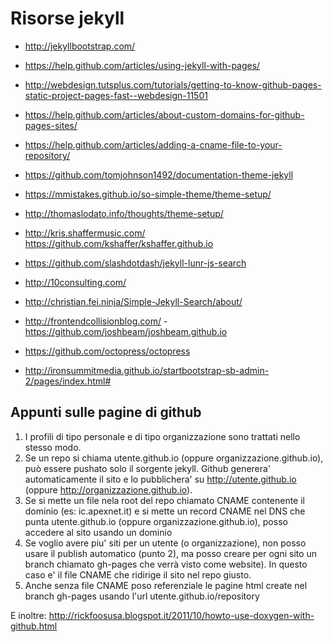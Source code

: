 Risorse jekyll
====

* http://jekyllbootstrap.com/
* https://help.github.com/articles/using-jekyll-with-pages/
* http://webdesign.tutsplus.com/tutorials/getting-to-know-github-pages-static-project-pages-fast--webdesign-11501
* https://help.github.com/articles/about-custom-domains-for-github-pages-sites/
* https://help.github.com/articles/adding-a-cname-file-to-your-repository/

* https://github.com/tomjohnson1492/documentation-theme-jekyll
* https://mmistakes.github.io/so-simple-theme/theme-setup/
* http://thomaslodato.info/thoughts/theme-setup/
* http://kris.shaffermusic.com/   https://github.com/kshaffer/kshaffer.github.io
* https://github.com/slashdotdash/jekyll-lunr-js-search
* http://10consulting.com/
* http://christian.fei.ninja/Simple-Jekyll-Search/about/
* http://frontendcollisionblog.com/  -  https://github.com/joshbeam/joshbeam.github.io 
* https://github.com/octopress/octopress
* http://ironsummitmedia.github.io/startbootstrap-sb-admin-2/pages/index.html#

Appunti sulle pagine di github
---
1. I profili di tipo personale e di tipo organizzazione sono trattati nello stesso modo.
2. Se un repo si chiama utente.github.io (oppure organizzazione.github.io), può essere pushato solo il sorgente jekyll. Github generera' automaticamente il sito e lo pubblichera' su http://utente.github.io (oppure http://organizzazione.github.io). 
3. Se si mette un file nela root del repo chiamato CNAME contenente il dominio (es: ic.apexnet.it) e si mette un record CNAME nel DNS che punta utente.github.io (oppure organizzazione.github.io), posso accedere al sito usando un dominio
4. Se voglio avere piu' siti per un utente (o organizzazione), non posso usare il publish automatico (punto 2), ma posso creare per ogni sito un branch chiamato gh-pages che verrà visto come website). In questo caso e' il file CNAME che ridirige il sito nel repo giusto.
5. Anche senza file CNAME poso referenziale le pagine html create nel branch gh-pages usando l'url utente.github.io/repository

E inoltre: http://rickfoosusa.blogspot.it/2011/10/howto-use-doxygen-with-github.html
